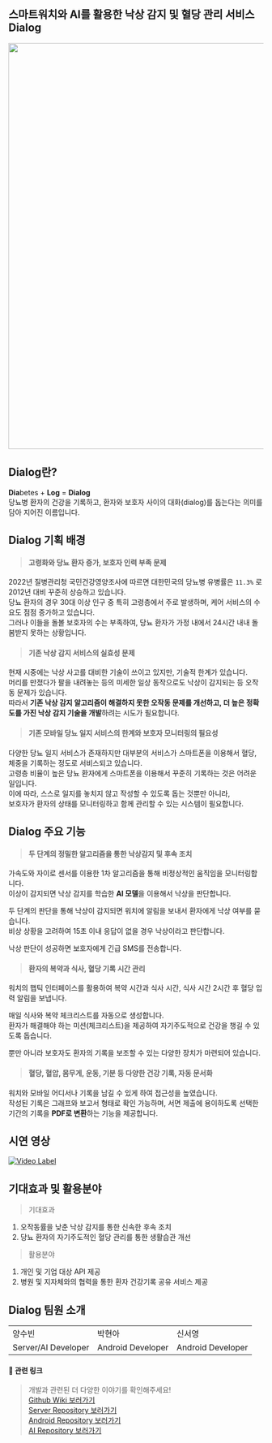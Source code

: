 ## 스마트워치와 AI를 활용한 낙상 감지 및 혈당 관리 서비스 Dialog

<img src="https://github.com/user-attachments/assets/58c6b8ef-c166-45f4-8403-4bb12c023c6f" width="800px" alert="logo"/>


## Dialog란?

**Dia**betes + **Log** = **Dialog** <br/>
당뇨병 환자의 건강을 기록하고, 환자와 보호자 사이의 대화(dialog)를 돕는다는 의미를 담아 지어진 이름입니다. 


## Dialog 기획 배경

> #### 고령화와 당뇨 환자 증가, 보호자 인력 부족 문제

2022년 질병관리청 국민건강영양조사에 따르면 대한민국의 당뇨병 유병률은 `11.3%` 로 2012년 대비 꾸준히 상승하고 있습니다. <br/>
당뇨 환자의 경우 30대 이상 인구 중 특히 고령층에서 주로 발생하며, 케어 서비스의 수요도 점점 증가하고 있습니다. <br/>
그러나 이들을 돌볼 보호자의 수는 부족하여, 당뇨 환자가 가정 내에서 24시간 내내 돌봄받지 못하는 상황입니다.

> #### 기존 낙상 감지 서비스의 실효성 문제

현재 시중에는 낙상 사고를 대비한 기술이 쓰이고 있지만, 기술적 한계가 있습니다. <br/>
머리를 만졌다가 팔을 내려놓는 등의 미세한 일상 동작으로도 낙상이 감지되는 등 오작동 문제가 있습니다. <br/>
따라서 **기존 낙상 감지 알고리즘이 해결하지 못한 오작동 문제를 개선하고, 더 높은 정확도를 가진 낙상 감지 기술을 개발**하려는 시도가 필요합니다.

> #### 기존 모바일 당뇨 일지 서비스의 한계와 보호자 모니터링의 필요성

다양한 당뇨 일지 서비스가 존재하지만 대부분의 서비스가 스마트폰을 이용해서 혈당, 체중을 기록하는 정도로 서비스되고 있습니다. <br/>
고령층 비율이 높은 당뇨 환자에게 스마트폰을 이용해서 꾸준히 기록하는 것은 어려운 일입니다. <br/>
이에 따라, 스스로 일지를 놓치지 않고 작성할 수 있도록 돕는 것뿐만 아니라, <br/>
보호자가 환자의 상태를 모니터링하고 함께 관리할 수 있는 시스템이 필요합니다.


## Dialog 주요 기능

> #### 두 단계의 정밀한 알고리즘을 통한 낙상감지 및 후속 조치

가속도와 자이로 센서를 이용한 1차 알고리즘을 통해 비정상적인 움직임을 모니터링합니다. <br/>
이상이 감지되면 낙상 감지를 학습한 **AI 모델**을 이용해서 낙상을 판단합니다. <br/>

두 단계의 판단을 통해 낙상이 감지되면 워치에 알림을 보내서 환자에게 낙상 여부를 묻습니다. <br/>
비상 상황을 고려하여 15초 이내 응답이 없을 경우 낙상이라고 판단합니다. <br/>

낙상 판단이 성공하면 보호자에게 긴급 SMS를 전송합니다.

> #### 환자의 복약과 식사, 혈당 기록 시간 관리

워치의 햅틱 인터페이스를 활용하여 복약 시간과 식사 시간, 식사 시간 2시간 후 혈당 입력 알림을 보냅니다. <br/>

매일 식사와 복약 체크리스트를 자동으로 생성합니다.<br/>
환자가 해결해야 하는 미션(체크리스트)을 제공하여 자기주도적으로 건강을 챙길 수 있도록 돕습니다. <br/>

뿐만 아니라 보호자도 환자의 기록을 보조할 수 있는 다양한 장치가 마련되어 있습니다.

> #### 혈당, 혈압, 몸무게, 운동, 기분 등 다양한 건강 기록, 자동 문서화

워치와 모바일 어디서나 기록을 남길 수 있게 하여 접근성을 높였습니다. <br/>
작성된 기록은 그래프와 보고서 형태로 확인 가능하며, 서면 제출에 용이하도록 선택한 기간의 기록을 **PDF로 변환**하는 기능을 제공합니다.


## 시연 영상
[![Video Label](http://img.youtube.com/vi/J9SKOEfuQQo/0.jpg)](https://youtu.be/J9SKOEfuQQo)


## 기대효과 및 활용분야

> 기대효과

1. 오작동률을 낮춘 낙상 감지를 통한 신속한 후속 조치
2. 당뇨 환자의 자기주도적인 혈당 관리를 통한 생활습관 개선

> 활용분야

1. 개인 및 기업 대상 API 제공
2. 병원 및 지자체와의 협력을 통한 환자 건강기록 공유 서비스 제공


## Dialog 팀원 소개
<table>
  <tr>
    <td>양수빈</td>
    <td>박현아</td>
    <td>신서영</td>
  </tr>
  <tr>
    <td>Server/AI Developer</td>
    <td>Android Developer</td>
    <td>Android Developer</td>
  </tr>
</table>

#### 🔗 관련 링크
> 개발과 관련된 더 다양한 이야기를 확인해주세요!<br/>
> <a href="https://github.com/epilog-swu/Front/wiki">Github Wiki 보러가기</a><br/>
> <a href="https://github.com/epilog-swu/Server">Server Repository 보러가기</a><br/>
> <a href="https://github.com/epilog-swu/Front">Android Repository 보러가기</a><br/>
> <a href="https://github.com/epilog-swu/AI">AI Repository 보러가기</a>
